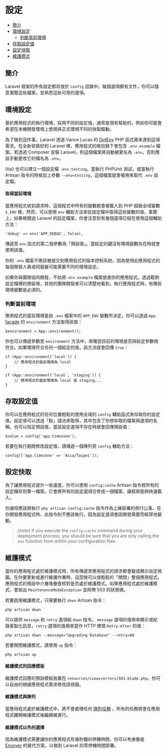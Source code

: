 # 設定

- [簡介](#introduction)
- [環境設定](#environment-configuration)
    - [判斷當前環境](#determining-the-current-environment)
- [存取設定值](#accessing-configuration-values)
- [設定快取](#configuration-caching)
- [維護模式](#maintenance-mode)

<a name="introduction"></a>
## 簡介

Laravel 框架的所有設定都存放於 `config` 目錄中。每個選項都有文件，你可以隨意瀏覽這些檔案，並熟悉這些可用的選項。

<a name="environment-configuration"></a>
## 環境設定

基於應用程式的執行環境，採用不同的設定值，通常是很有幫助的。例如你可能會希望在本機開發環境上使用與正式環境不同的快取驅動。

為了做到這件事，Laravel 透過 Vance Lucas 的 [DotEnv](https://github.com/vlucas/phpdotenv) PHP 函式庫來達到這項需求。在全新安裝好的 Laravel 裡，應用程式的根目錄下會包含 `.env.example` 檔案。若透過 Composer 安裝 Laravel，則這個檔案將自動被更名為 `.env`，否則應該手動更改它的檔名為 `.env`。

 {tip} 也可以建立一個設定檔 `.env.testing`。當執行 PHPUnit 測試，或當執行 Artisan 指令的時候加上參數 `--env=testing`，這個檔案就會被用來取代 `.env` 設定檔。

#### 取得當前環境

當應用程式收到請求時，這個程式中所有的變數都會被載入到 PHP 超級全域變數 `$_ENV` 裡。然而，可以使用 `env` 輔助方法來從設定檔中取得這些變數的值。事實上，如果檢閱過 Laravel 的設定檔案，你會注意到有幾個選項已經在使用這個輔助方法：

    'debug' => env('APP_DEBUG', false),

傳遞至 `env` 函式的第二個參數為「預設值」。當給定的鍵沒有環境變數存在時就會使用該值。

你的 `.env` 檔案不應該被提交到應用程式的版本控制系統，因為使用此應用程式的每個開發人員或伺服器可能需要不同的環境設定。

如果你與團隊協同開發，不妨將`.env.example` 檔案放進你的應用程式。透過範例設定檔裡的預留值，其他的團隊開發者可以清楚地看到，執行應用程式時，有哪些環境變數是必須的。

<a name="determining-the-current-environment"></a>
### 判斷當前環境

應用程式的當前環境是由 `.env` 檔案中的 `APP_ENV` 變數所決定。你可以透過 `App` [facade](/docs/{{version}}/facades) 的 `environment` 方法取得該值：

    $environment = App::environment();

你也可以傳遞參數至 `environment` 方法中，來確認目前的環境是否與給定參數相符合。如果環境符合任何一個給定的值，該方法就會回傳 `true`：

    if (App::environment('local')) {
        // 應用程式的當前環境為 local
    }

    if (App::environment('local', 'staging')) {
        // 應用程式的當前環境為 local 或 staging...
    }

<a name="accessing-configuration-values"></a>
## 存取設定值

你可以在應用程式的任何位置輕鬆的使用全域的 `config` 輔助函式來存取你的設定值。設定值可以透過「點」語法來取得，其中包含了你想存取的檔案與選項的名稱。也可以指定預設值，當該設定選項不存在時就會回傳預設值：

    $value = config('app.timezone');

若要在執行期間修改設定值，請傳遞一個陣列至 `config` 輔助方法：

    config(['app.timezone' => 'Asia/Taipei']);

<a name="configuration-caching"></a>
## 設定快取

為了讓應用程式提升一些速度，你可以使用 `config:cache` Artisan 指令將所有的設定檔存到單一檔案。它會將所有的設定選項合併成一個檔案，讓框架能夠快速載入。

你通常應該將執行 `php artisan config:cache` 指令作為上線部署的例行公事。在你開發應用程式時，此指令則不應該執行，因為設定選項會因開發需要而經常地變動。

> {note} If you execute the `config:cache` command during your deployment process, you should be sure that you are only calling the `env` function from within your configuration files.

<a name="maintenance-mode"></a>
## 維護模式

當你的應用程式處於維護模式時，所有傳遞至應用程式的請求都會變成顯示自定視圖。在你要更新或進行維護作業時，這麼做可以很輕鬆的「關閉」整個應用程式。應用程式的預設中介層堆疊會核對是否處於維護模式。如果應用程式處於維護模式，會拋出 `MaintenanceModeException` 並附帶 503 的狀態碼。

若要啟用維護模式，只需要執行 `down` Artisan 指令：

    php artisan down

可以提供 `message` 和 `retry` 選項給 `down` 指令。 `message` 選項的值用來顯示或紀錄客製化訊息，`retry` 選項的值用來當作 HTTP 標頭 `Retry-After` 的值：

    php artisan down --message="Upgrading Database" --retry=60

若要關閉維護模式，請使用 `up` 指令：

    php artisan up

#### 維護模式的回應模板

維護模式回應的預設模板放置在 `resources/views/errors/503.blade.php`。你可以自由的根據應用程式需求修改該視圖。

#### 維護模式與隊列

當應用程式處於維護模式中，將不會處理任何 [隊列任務](/docs/{{version}}/queues) 。所有的任務將會在應用程式離開維護模式後繼續被進行。

#### 維護模式以外的選擇

因為維護模式需要讓你的應用程式有幾秒鐘的停機時間，你可以考慮像是 [Envoyer](https://envoyer.io) 的替代方案，以做到 Laravel 的零停機時間部署。
